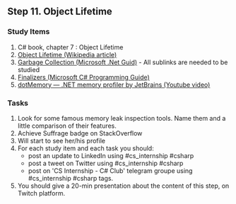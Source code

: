 ## Step 11. Object Lifetime

### Study Items

 1. C# book, chapter 7 : Object Lifetime
 2. [Object Lifetime (Wikipedia article)](https://en.wikipedia.org/wiki/Object_lifetime)
 3. [Garbage Collection (Microsoft .Net Guid)](https://docs.microsoft.com/en-us/dotnet/standard/garbage-collection/index) - All sublinks are needed to be studied
 4. [Finalizers (Microsoft C# Programming Guide)](https://docs.microsoft.com/en-us/dotnet/csharp/programming-guide/classes-and-structs/destructors)
 5. [dotMemory — .NET memory profiler by JetBrains (Youtube video)](https://www.youtube.com/watch?v=jnxn-vZM-Lg)

### Tasks

 1. Look for some famous memory leak inspection tools. Name them and a little comparison of their features.
 2. Achieve Suffrage badge on StackOverflow
 3. Will start to see her/his profile
 4. For each study item and each task you should:  
     - post an update to LinkedIn using #cs_internship #csharp  
     - post a tweet on Twitter using #cs_internship #csharp
     - post on 'CS Internship - C# Club' telegram groupe using #cs_internship #csharp tags.
 5. You should give a 20-min presentation about the content of this step, on Twitch platform.
